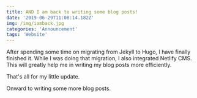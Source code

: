 ```yaml
---
title: AND I am back to writing some blog posts!
date: '2019-06-29T11:08:14.182Z'
img: /img/iamback.jpg
categories: 'Announcement'
tags: 'Website'
---
```

After spending some time on migrating from Jekyll to Hugo, I have finally finished it. While I was doing that migration, I also integrated Netlify CMS. This will greatly help me in writing my blog posts more efficiently.

That's all for my little update.

Onward to writing some more blog posts.
